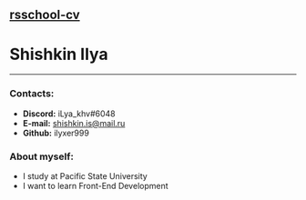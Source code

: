 ## [rsschool-cv](github.com) ##

# Shishkin Ilya #
****
### Contacts: ###
- __Discord:__ iLya_khv#6048
- __E-mail:__ shishkin.is@mail.ru
- __Github:__ ilyxer999
### About myself: ###
- I study at Pacific State University
- I want to learn Front-End Development
